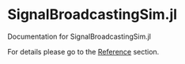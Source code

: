 # SignalBroadcastingSim.jl

Documentation for SignalBroadcastingSim.jl

For details please go to the [Reference](https://github.com/pszufe/SignalBroadcastingSim) section.

